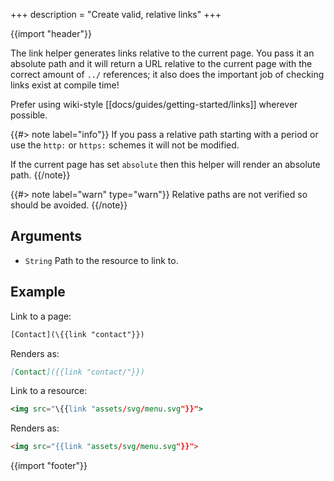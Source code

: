 +++
description = "Create valid, relative links"
+++

{{import "header"}}

The link helper generates links relative to the current page. You pass it an absolute path and it will return a URL relative to the current page with the correct amount of `../` references; it also does the important job of checking links exist at compile time!

Prefer using wiki-style [[docs/guides/getting-started/links]] wherever possible.

{{#> note label="info"}}
If you pass a relative path starting with a period or use the `http:` or `https:` schemes it will not be modified.

If the current page has set `absolute` then this helper will render an absolute path.
{{/note}}

{{#> note label="warn" type="warn"}}
Relative paths are not verified so should be avoided.
{{/note}}

## Arguments

* `String` Path to the resource to link to.

## Example

Link to a page:

```handlebars
[Contact](\{{link "contact"}})
```

Renders as:

```markdown
[Contact]({{link "contact/"}})
```

Link to a resource:

```handlebars
<img src="\{{link "assets/svg/menu.svg"}}">
```

Renders as:

```html
<img src="{{link "assets/svg/menu.svg"}}">
```

{{import "footer"}}

